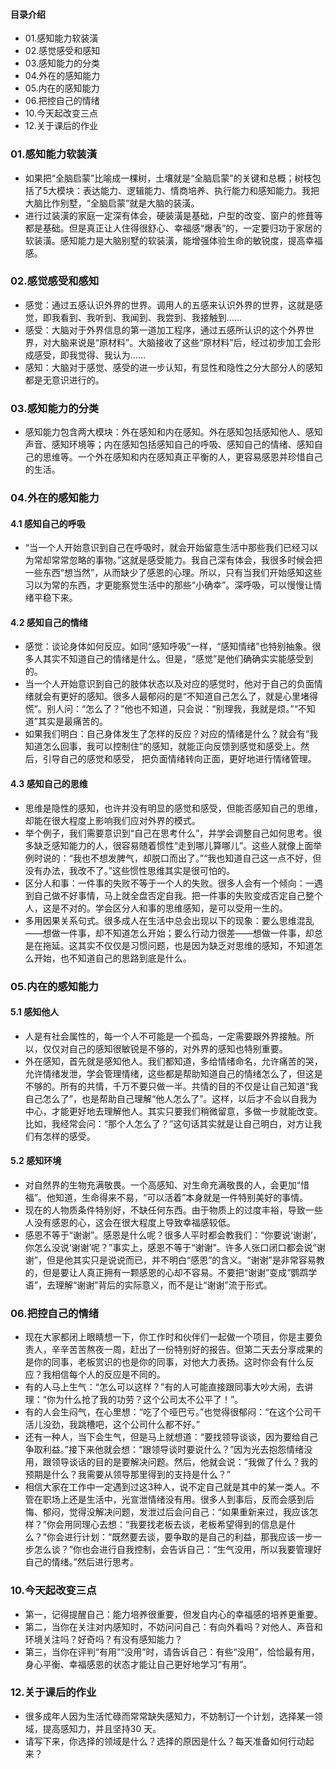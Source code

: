 #### 目录介绍
- 01.感知能力软装潢
- 02.感觉感受和感知
- 03.感知能力的分类
- 04.外在的感知能力
- 05.内在的感知能力
- 06.把控自己的情绪
- 10.今天起改变三点
- 12.关于课后的作业




### 01.感知能力软装潢
- 如果把“全脑启蒙”比喻成一棵树，土壤就是“全脑启蒙”的关键和总概；树枝包括了5大模块：表达能力、逻辑能力、情商培养、执行能力和感知能力。我把大脑比作别墅，“全脑启蒙”就是大脑的装潢。
- 进行过装潢的家庭一定深有体会，硬装潢是基础，户型的改变、窗户的修葺等都是基础。但是真正让人住得很舒心、幸福感“爆表”的，一定要归功于家居的软装潢。感知能力是大脑别墅的软装潢，能增强体验生命的敏锐度，提高幸福感。



### 02.感觉感受和感知
- 感觉：通过五感认识外界的世界。调用人的五感来认识外界的世界，这就是感觉，即我看到、我听到、我闻到、我尝到、我接触到……
- 感受：大脑对于外界信息的第一道加工程序，通过五感所认识的这个外界世界，对大脑来说是“原材料”。大脑接收了这些“原材料”后，经过初步加工会形成感受，即我觉得、我认为……
- 感知：大脑对于感觉、感受的进一步认知，有显性和隐性之分大部分人的感知都是无意识进行的。



### 03.感知能力的分类
- 感知能力包含两大模块：外在感知和内在感知。外在感知包括感知他人、感知声音、感知环境等；内在感知包括感知自己的呼吸、感知自己的情绪、感知自己的思维等。一个外在感知和内在感知真正平衡的人，更容易感恩并珍惜自己的生活。



### 04.外在的感知能力
#### 4.1 感知自己的呼吸
- “当一个人开始意识到自己在呼吸时，就会开始留意生活中那些我们已经习以为常却常常忽略的事物。”这就是感受能力。我自己深有体会，我很多时候会把一些东西“想当然”，从而缺少了感恩的心理。所以，只有当我们开始感知这些习以为常的东西，才更能察觉生活中的那些“小确幸”。深呼吸，可以慢慢让情绪平稳下来。


#### 4.2 感知自己的情绪
- 感觉：谈论身体如何反应。如同“感知呼吸”一样，“感知情绪”也特别抽象。很多人其实不知道自己的情绪是什么。但是，“感觉”是他们确确实实能感受到的。
- 当一个人开始意识到自己的肢体状态以及对应的感觉时，他对于自己的负面情绪就会有更好的感知。很多人最郁闷的是“不知道自己怎么了，就是心里堵得慌”。别人问：“怎么了？”他也不知道，只会说：“别理我，我就是烦。”“不知道”其实是最痛苦的。
- 如果我们明白：自己身体发生了怎样的反应？对应的情绪是什么？就会有“我知道怎么回事，我可以控制住”的感知，就能正向反馈到感觉和感受上。然后，引导自己的感觉和感受， 把负面情绪转向正面，更好地进行情绪管理。


#### 4.3 感知自己的思维
- 思维是隐性的感知，也许并没有明显的感觉和感受，但能否感知自己的思维，却能在很大程度上影响我们应对外界的模式。
- 举个例子，我们需要意识到“自己在思考什么”，并学会调整自己如何思考。很多缺乏感知能力的人，很容易随着惯性“走到哪儿算哪儿”。这些人就像上面举例时说的：“我也不想发脾气，却脱口而出了。”“我也知道自己这一点不好，但没有办法，我改不了。”这些惯性思维其实是很可怕的。
- 区分人和事：一件事的失败不等于一个人的失败。很多人会有一个倾向：一遇到自己做不好事情，马上就全盘否定自我。把一件事的失败变成否定自己整个人，这是不对的。学会区分人和事的思维感知，是可以受用一生的。
- 多用因果关系句式。很多成人在生活中总会出现以下的现象：要么思维混乱——想做一件事，却不知道怎么开始；要么行动力很差——想做一件事，却总是在拖延。这其实不仅仅是习惯问题，也是因为缺乏对思维的感知，不知道怎么开始，也不知道自己的思路到底是什么。


### 05.内在的感知能力
#### 5.1 感知他人
- 人是有社会属性的，每一个人不可能是一个孤岛，一定需要跟外界接触。所以，仅仅对自己的感知很敏锐是不够的，对外界的感知也特别重要。
- 外在感知，首先就是感知他人。我们都知道，多给情绪命名，允许痛苦的哭，允许情绪发泄，学会管理情绪，这些都是帮助知道自己的情绪怎么了，但这是不够的。所有的共情，千万不要只做一半。共情的目的不仅是让自己知道“我自己怎么了”，也是帮助自己理解“他人怎么了”。这样，以后才不会以自我为中心，才能更好地去理解他人。其实只要我们稍微留意，多做一步就能改变。比如，我经常会问：“那个人怎么了？”这句话其实就是让自己明白，对方让我们有怎样的感受。



#### 5.2 感知环境
- 对自然界的生物充满敬畏。一个高感知、对生命充满敬畏的人，会更加“惜福”。他知道，生命得来不易，“可以活着”本身就是一件特别美好的事情。
- 现在的人物质条件特别好，不缺任何东西。由于物质上的过度丰裕，导致一些人没有感恩的心，这会在很大程度上导致幸福感较低。
- 感恩不等于“谢谢”。感恩是什么呢？很多人平时都会教我们：“你要说‘谢谢’，你怎么没说‘谢谢’呢？”事实上，感恩不等于“谢谢”。许多人张口闭口都会说“谢谢”，但是他其实只是说说而已，并不明白“感恩”的含义。“谢谢”是非常容易教的，但是要让人真正拥有一颗感恩的心却不容易。不要把“谢谢”变成“鹦鹉学语”，去理解“谢谢”背后的实际意义，而不是让“谢谢”流于形式。


### 06.把控自己的情绪
- 现在大家都闭上眼睛想一下，你工作时和伙伴们一起做一个项目，你是主要负责人，辛辛苦苦熬夜一周，赶出了一份特别好的报告。但第二天去分享成果的是你的同事，老板赏识的也是你的同事，对他大力表扬。这时你会有什么反应？我相信每个人的反应是不同的。
- 有的人马上生气：“怎么可以这样？”有的人可能直接跟同事大吵大闹，去讲理：“你为什么抢了我的功劳？这个公司太不公平了！”。
- 有的人会生闷气，在心里想：“吃了个哑巴亏。”也觉得很郁闷：“在这个公司干活儿没劲，我跳槽吧，这个公司什么都不好。”
- 还有一种人，当下会生气，但是马上就想道：“要找领导谈谈，因为要给自己争取利益。”接下来他就会想：“跟领导谈时要说什么？”因为光去抱怨情绪没用，跟领导谈话的目的是要解决问题。然后，他就会说：“我做了什么？我的预期是什么？我需要从领导那里得到的支持是什么？”
- 相信大家在工作中一定遇到过这3种人，说不定自己就是其中的某一类人。不管在职场上还是生活中，光宣泄情绪没有用。很多人到事后，反而会感到后悔、郁闷，觉得没解决问题，发泄过后会问自己：“如果重新来过，我应该怎样？”你会用同理心去想：“我要找老板去谈，老板希望得到的信息是什么？”你会进行计划：“既然要去谈，要争取的是自己的利益，那我应该一步一步怎么谈？”你也会进行自我控制，会告诉自己：“生气没用，所以我要管理好自己的情绪。”然后进行思考。




### 10.今天起改变三点
- 第一，记得提醒自己：能力培养很重要，但发自内心的幸福感的培养更重要。
- 第二，当你在关注对内感知时，不妨问问自己：有向外看吗？对他人、声音和环境关注吗？好奇吗？有没有感知能力？
- 第三，当你在评判“有用”“没用”时，请告诉自己：有些“没用”，恰恰最有用，身心平衡、幸福感恩的状态才能让自己更好地学习“有用”。



### 12.关于课后的作业
- 很多成年人因为生活忙碌而常常缺失感知力，不妨制订一个计划，选择某一领域，提高感知力，并且坚持30 天。
- 请写下来，你选择的领域是什么？选择的原因是什么？每天准备如何行动起来？












